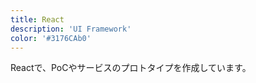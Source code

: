 ```yaml
---
title: React
description: 'UI Framework'
color: '#3176CAb0'
---
```


Reactで、PoCやサービスのプロトタイプを作成しています。